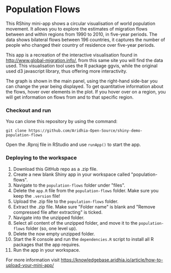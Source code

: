# Population Flows

This RShiny mini-app shows a circular visualisation of world population movement. It allows you to explore the estimates of migration flows between and within regions from 1990 to 2010, in five-year periods. The data shows bilateral flows between 196 countries, it captures the number of people who changed their country of residence over five-year periods.

This app is a recreation of the interactive visualisation found in http://www.global-migration.info/, from this same site you will find the data used. This visualisation tool uses the R package ggvis, while the original used d3 javascript library, thus offering more interactivity.
                       
The graph is shown in the main panel, using the right-hand side-bar you can change the year being displayed. To get quantitative information about the flows, hover over elements in the plot. If you hover over on a region, you will get information on flows from and to that specific region.

### Checkout and run

You can clone this repository by using the command:

```
git clone https://github.com/Aridhia-Open-Source/shiny-demo-population-flows
```

Open the .Rproj file in RStudio and use `runApp()` to start the app.

### Deploying to the workspace

1. Download this GitHub repo as a .zip file.
2. Create a new blank Shiny app in your workspace called "population-flows".
3. Navigate to the `population-flows` folder under "files".
4. Delete the `app.R` file from the `population-flows` folder. Make sure you keep the `.version` file!
5. Upload the .zip file to the `population-flows` folder.
6. Extract the .zip file. Make sure "Folder name" is blank and "Remove compressed file after extracting" is ticked.
7. Navigate into the unzipped folder.
8. Select all content of the unzipped folder, and move it to the `population-flows` folder (so, one level up).
9. Delete the now empty unzipped folder.
10. Start the R console and run the `dependencies.R` script to install all R packages that the app requires.
11. Run the app in your workspace.

For more information visit https://knowledgebase.aridhia.io/article/how-to-upload-your-mini-app/
